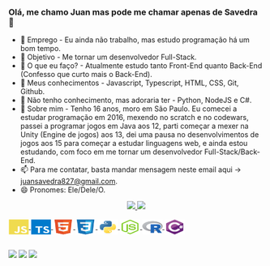 ### Olá, me chamo Juan mas pode me chamar apenas de Savedra 👋

- 🔭 Emprego - Eu ainda não trabalho, mas estudo programação há um bom tempo.
- 🥇 Objetivo - Me tornar um desenvolvedor Full-Stack.
- 🌱 O que eu faço? - Atualmente estudo tanto Front-End quanto Back-End (Confesso que curto mais o Back-End).
- 📖 Meus conhecimentos - Javascript, Typescript, HTML, CSS, Git, Github.
- 📝 Não tenho conhecimento, mas adoraria ter - Python, NodeJS e C#.  
- 💬 Sobre mim - Tenho 16 anos, moro em São Paulo. Eu comecei a estudar programação em 2016, mexendo no scratch e no codewars, passei a programar jogos em Java aos 12, parti começar a mexer na Unity (Engine de jogos) aos 13, dei uma pausa no desenvolvimentos de jogos aos 15 para começar a estudar linguagens web, e ainda estou estudando, com foco em me tornar um desenvolvedor Full-Stack/Back-End.
- 📫 Para me contatar, basta mandar mensagem neste email aqui -> juansavedra827@gmail.com.
- 😄 Pronomes: Ele/Dele/O.

<div align="center">
  <a href="https://github.com/JuanSavedra">
  <img height="180em" src="https://github-readme-stats.vercel.app/api?username=JuanSavedra&show_icons=true&theme=dracula&include_all_commits=true&count_private=true"/>
  <img height="180em" src="https://github-readme-stats.vercel.app/api/top-langs/?username=JuanSavedra&layout=compact&langs_count=7&theme=omni"/>
</div>
<div style="display: inline_block"><br>
  <img align="center" alt="Savedra-Javascript" height="30" width="40" src="https://raw.githubusercontent.com/devicons/devicon/master/icons/javascript/javascript-plain.svg">
  <img align="center" alt="Savedra-Typescript" height="30" width="40" src="https://raw.githubusercontent.com/devicons/devicon/master/icons/typescript/typescript-plain.svg">
  <img align="center" alt="Savedra-HTML" height="30" width="40" src="https://raw.githubusercontent.com/devicons/devicon/master/icons/html5/html5-original.svg">
  <img align="center" alt="Savedra-CSS" height="30" width="40" src="https://raw.githubusercontent.com/devicons/devicon/master/icons/css3/css3-original.svg">
  <img align="center" alt="Savedra-Python" height="30" width="40" src="https://raw.githubusercontent.com/devicons/devicon/master/icons/python/python-original.svg">
  <img align="center" alt="Savedra-Node" height="30" width="40" src="https://raw.githubusercontent.com/devicons/devicon/master/icons/nodejs/nodejs-original.svg">
  <img align="center" alt="Savedra-R" height="30" width="40" src="https://raw.githubusercontent.com/devicons/devicon/master/icons/r/r-original.svg">
  <img align="center" alt="Savedra-C#" height="30" width="40" src="https://raw.githubusercontent.com/devicons/devicon/master/icons/csharp/csharp-original.svg">
 
  ##
  
<div> 
  <a href="https://www.youtube.com/channel/UCnIAaeDGXCdIVOXaRfAlhYA" target="_blank"><img src="https://img.shields.io/badge/YouTube-FF0000?style=for-the-badge&logo=youtube&logoColor=white" target="_blank"></a>
  <!--<a href="" target="_blank"><img src="https://img.shields.io/badge/-Instagram-%23E4405F?style=for-the-badge&logo=instagram&logoColor=white" target="_blank"></a>-->
 	<a href="https://www.twitch.tv/savedraa" target="_blank"><img src="https://img.shields.io/badge/Twitch-9146FF?style=for-the-badge&logo=twitch&logoColor=white" target="_blank"></a>
  <a href = "mailto:juansavedra827@gmail.com"><img src="https://img.shields.io/badge/-Gmail-%23333?style=for-the-badge&logo=gmail&logoColor=white" target="_blank"></a>
  <!--<a href="https://www.linkedin.com/in/rafaella-ballerini-45875016a" target="_blank"><img src="https://img.shields.io/badge/-LinkedIn-%230077B5?style=for-the-badge&logo=linkedin&logoColor=white" target="_blank"></a>-->
</div>
